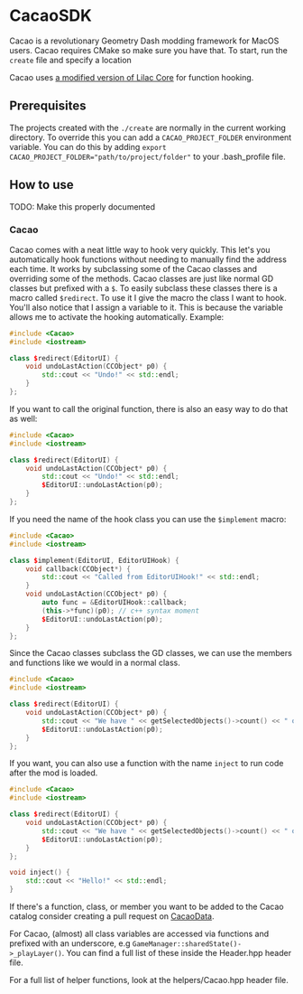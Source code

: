 # CacaoSDK
Cacao is a revolutionary Geometry Dash modding framework for MacOS users. Cacao requires CMake so make sure you have that. To start, run the `create` file and specify a location

Cacao uses [a modified version of Lilac Core](https://github.com/altalk23/lilac-core/) for function hooking.

## Prerequisites

The projects created with the `./create` are normally in the current working directory. To override this you can add a `CACAO_PROJECT_FOLDER` environment variable. You can do this by adding `export CACAO_PROJECT_FOLDER="path/to/project/folder"` to your .bash_profile file.

## How to use

TODO: Make this properly documented  

### Cacao

Cacao comes with a neat little way to hook very quickly. This let's you automatically hook functions without needing to manually find the address each time. It works by subclassing some of the Cacao classes and overriding some of the methods. Cacao classes are just like normal GD classes but prefixed with a `$`. To easily subclass these classes there is a macro called `$redirect`. To use it I give the macro the class I want to hook. You'll also notice that I assign a variable to it. This is because the variable allows me to activate the hooking automatically. Example:
```cpp
#include <Cacao>
#include <iostream>

class $redirect(EditorUI) {
    void undoLastAction(CCObject* p0) {
        std::cout << "Undo!" << std::endl;
    }
};
```

If you want to call the original function, there is also an easy way to do that as well:
```cpp
#include <Cacao>
#include <iostream>

class $redirect(EditorUI) {
    void undoLastAction(CCObject* p0) {
        std::cout << "Undo!" << std::endl;
        $EditorUI::undoLastAction(p0);
    }
};
```

If you need the name of the hook class you can use the `$implement` macro:
```cpp
#include <Cacao>
#include <iostream>

class $implement(EditorUI, EditorUIHook) {
	void callback(CCObject*) {
		std::cout << "Called from EditorUIHook!" << std::endl;
	}
    void undoLastAction(CCObject* p0) {
    	auto func = &EditorUIHook::callback;
        (this->*func)(p0); // c++ syntax moment
        $EditorUI::undoLastAction(p0);
    }
};
```

Since the Cacao classes subclass the GD classes, we can use the members and functions like we would in a normal class.
```cpp
#include <Cacao>
#include <iostream>

class $redirect(EditorUI) {
    void undoLastAction(CCObject* p0) {
        std::cout << "We have " << getSelectedObjects()->count() << " objects selected" << std::endl;
        $EditorUI::undoLastAction(p0);
    }
};
```

If you want, you can also use a function with the name `inject` to run code after the mod is loaded.
```cpp
#include <Cacao>
#include <iostream>

class $redirect(EditorUI) {
    void undoLastAction(CCObject* p0) {
        std::cout << "We have " << getSelectedObjects()->count() << " objects selected" << std::endl;
        $EditorUI::undoLastAction(p0);
    }
};

void inject() {
    std::cout << "Hello!" << std::endl;
}
```

If there's a function, class, or member you want to be added to the Cacao catalog consider creating a pull request on [CacaoData](https://github.com/altalk23/CacaoData/).

For Cacao, (almost) all class variables are accessed via functions and prefixed with an underscore, e.g `GameManager::sharedState()->_playLayer()`. You can find a full list of these inside the Header.hpp header file.

For a full list of helper functions, look at the helpers/Cacao.hpp header file.

